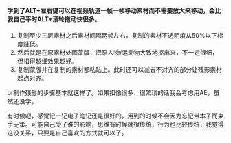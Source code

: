 #### 学到了ALT+左右键可以在视频轨道一帧一帧移动素材而不需要放大来移动，会比我自己平时ALT+滚轮拖动快很多。  

1. 复制至少三层素材之后素材间隔两帧左右，复制的素材不透明度从50%以下梯度降低。 
2. 然后就是在原素材处画蒙版，把原人物/运动物大致地抠出来，不一定很细，但扣得越细效果越好。 
3. 复制蒙版并在复制的素材都粘贴上。此时还可以减去不对齐的部分让残影素材起点对齐。 

pr制作残影的步骤基本就这样了。如果扣像很多、很繁琐的话我会考虑用AE，虽然还没学。 

有时候吧，感觉记一记电子笔记还是很好的，用到的时候不会因为忘记带本子而束手无策。可能自己受了谁的影响，思维有时候就很传统，行为也比较传统，我觉得这没关系，只要是自己喜欢的方式就可以了。
